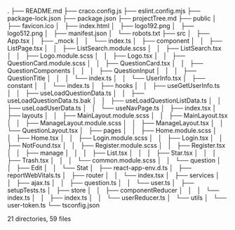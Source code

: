 .
├── README.md
├── craco.config.js
├── eslint.config.mjs
├── package-lock.json
├── package.json
├── projectTree.md
├── public
│   ├── favicon.ico
│   ├── index.html
│   ├── logo192.png
│   ├── logo512.png
│   ├── manifest.json
│   └── robots.txt
├── src
│   ├── App.tsx
│   ├── _mock
│   │   └── index.ts
│   ├── component
│   │   ├── ListPage.tsx
│   │   ├── ListSearch.module.scss
│   │   ├── ListSearch.tsx
│   │   ├── Logo.module.scss
│   │   ├── Logo.tsx
│   │   ├── QuestionCard.module.scss
│   │   ├── QuestionCard.tsx
│   │   ├── QuestionComponents
│   │   │   ├── QuestionInput
│   │   │   ├── QuestionTitle
│   │   │   └── index.ts
│   │   └── UserInfo.tsx
│   ├── constant
│   │   └── index.ts
│   ├── hooks
│   │   ├── useGetUserInfo.ts
│   │   ├── useLoadQuestionData.ts
│   │   ├── useLoadQuestionData.ts.bak
│   │   ├── useLoadQuestionListData.ts
│   │   ├── useLoadUserData.ts
│   │   └── useNavPage.ts
│   ├── index.tsx
│   ├── layouts
│   │   ├── MainLayout.module.scss
│   │   ├── MainLayout.tsx
│   │   ├── ManageLayout.module.scss
│   │   ├── ManageLayout.tsx
│   │   └── QuestionLayout.tsx
│   ├── pages
│   │   ├── Home.module.scss
│   │   ├── Home.tsx
│   │   ├── Login.module.scss
│   │   ├── Login.tsx
│   │   ├── NotFound.tsx
│   │   ├── Register.module.scss
│   │   ├── Register.tsx
│   │   ├── manage
│   │   │   ├── List.tsx
│   │   │   ├── Star.tsx
│   │   │   ├── Trash.tsx
│   │   │   └── common.module.scss
│   │   └── question
│   │       ├── Edit
│   │       └── Stat
│   ├── react-app-env.d.ts
│   ├── reportWebVitals.ts
│   ├── router
│   │   └── index.tsx
│   ├── services
│   │   ├── ajax.ts
│   │   ├── question.ts
│   │   └── user.ts
│   ├── setupTests.ts
│   ├── store
│   │   ├── componentReducer
│   │   │   └── index.ts
│   │   ├── index.ts
│   │   └── userReducer.ts
│   └── utils
│       └── user-token.ts
└── tsconfig.json

21 directories, 59 files

